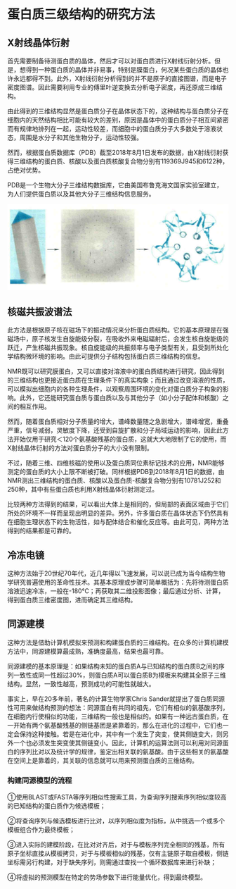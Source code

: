 # 蛋白质三级结构的研究方法



## X射线晶体衍射

首先需要制备待测蛋白质的晶体，然后才可以对蛋白质进行X射线衍射分析。但是，想得到一种蛋白质的晶体并非易事，特别是膜蛋白，何况某些蛋白质的晶体也许永远都得不到。此外，X射线衍射分析得到的并不是原子的直接图谱，而是电子密度图谱。因此需要利用专业的傅里叶逆变换去分析电子密度，再还原成三维结构。

由此得到的三维结构显然是蛋白质分子在晶体状态下的，这种结构与蛋白质分子在细胞内的天然结构相比可能有较大的差别，原因是晶体中的蛋白质分子相互间紧密而有规律地排列在一起，运动性较差，而细胞中的蛋白质分子大多数处于溶液状态，周围是水分子和其他生物分子，运动性较强。

然而，根据蛋白质数据库（PDB）截至2018年8月1日发布的数据，由X射线衍射获得三维结构的蛋白质、核酸以及蛋白质核酸复合物分别有119369J945和6122种，占绝对优势。

PDB是一个生物大分子三维结构数据库，它由美国布鲁克海文国家实验室建立，为人们提供蛋白质以及其他大分子三维结构信息服务。

![](2.1.png)

## 核磁共振波谱法

此方法是根据原子核在磁场下的振动情况来分析蛋白质结构。它的基本原理是在强磁场中，原子核发生自旋能级分裂，在吸收外来电磁辐射后，会发生核自旋能级的跃迁，产生核磁共振现象。核自旋能级的共振频率与电子类型有关，且受到所处化学结构微环境的影响。由此可提供分子结构包括蛋白质三维结构的信息。

NMR既可以研究膜蛋白，又可以直接对溶液中的蛋白质结构进行研究，因此得到的三维结构也更接近蛋白质在生理条件下的真实构象；而且通过改变溶液的性质，可以模拟出细胞内的各种生理条件，以观察周围环境的变化对蛋白质分子构象的影响。此外，它还能研究蛋白质与蛋白质以及与其他分子（如小分子配体和核酸）之间的相互作用。

然而，随着蛋白质相对分子质量的增大，谱峰数量随之急剧增大，谱峰增宽，重叠严重，信号减弱，灵敏度下降，还受到自旋扩散和分子局域运动的影响，因此此方法开始仅用于研究＜120个氨基酸残基的蛋白质，这就大大地限制了它的使用，而X射线晶体衍射的方法对蛋白质分子的大小没有限制。

不过，随着三维、四维核磁的使用以及蛋白质同位素标记技术的应用，NMR能够测定的蛋白质的大小上限不断被打破。同样根据PDB到2018年8月1日的数据，由NMR测出三维结构的蛋白质、核酸以及蛋白质-核酸复合物分别有10781J252和250种，其中有些蛋白质也利用X射线晶体衍射测定过。

比较两种方法得到的结果，可以看出大体上是相同的，但局部的表面区域由于它们所处的环境不一样而呈现出明显的差异。另外，许多蛋白质在晶体状态下仍然具有在细胞生理状态下的生物活性，如与配体结合和催化反应等。由此可见，两种方法得到的结果都是可靠的。

## 冷冻电镜

这种方法始于20世纪70年代，近几年得以飞速发展，可以说已成为当今结构生物学研究普遍使用的革命性技术。其基本原理或步骤可简单概括为：先将待测蛋白质溶液迅速冷冻，一般在-180℃；再获取其二维投影图像；最后通过分析、计算，得到蛋白质三维密度图，进而确定其三维结构。

## 同源建模

这种方法是借助计算机模拟来预测和构建蛋白质的三维结构。在众多的计算机建模方法中，同源建模算最成熟，准确度最高，结果也最可靠。

同源建模的基本原理是：如果结构未知的蛋白质A与已知结构的蛋白质B之间的序列一致性或同一性超过30%，则蛋白质A可以蛋白质B为模板来构建其全原子三维结构。显然，一致性越高，预测成功的可能性就越大。

事实上，早在20多年前，著名的计算生物学家Chris Sander就提出了蛋白质同源性可用来做结构预测的想法：同源蛋白有共同的祖先，它们有相似的氨基酸序列，在细胞内行使相似的功能，三维结构一般也是相似的。如果有一种远古蛋白质，在一开始有两个氨基酸残基的侧链基团是紧靠着的，那么在进化的过程中，它们也一定会保持这种接触。若是在进化中，其中有一个发生了突变，使其侧链变大，则另外一个也必须发生突变使其侧链变小。因此，计算机的运算法则可以利用对同源蛋白的序列比对以及统计学的规律，鉴定出相关联的氨基酸。由于这些相关的氨基酸在空间上是靠着的，其关联的信息就可以用来预测蛋白质的三维结构。

### 构建同源模型的流程

①使用BLAST或FASTA等序列相似性搜索工具，为查询序列搜索序列相似度较高的已知结构的蛋白质作为候选模板；

②将查询序列与候选模板进行比对，以序列相似度为指标，从中挑选一个或多个模板组合作为最终模板；

③进入实际的建模阶段，在比对对齐后，对于与模板序列完全相同的残基，所有原子坐标直接从模板拷贝，对于与模板相似的残基，仅有主链原子取自模板，侧链坐标需另行构建，对于缺失序列，则需通过查找一个循环数据库来进行补缺；

④将虚拟的预测模型在特定的势场参数下进行能量优化，得到最终模型。